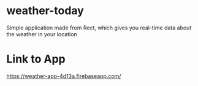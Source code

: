 # weather-today
Simple application made from Rect, which gives you real-time data about the weather in your location

# Link to App
https://weather-app-4d13a.firebaseapp.com/
